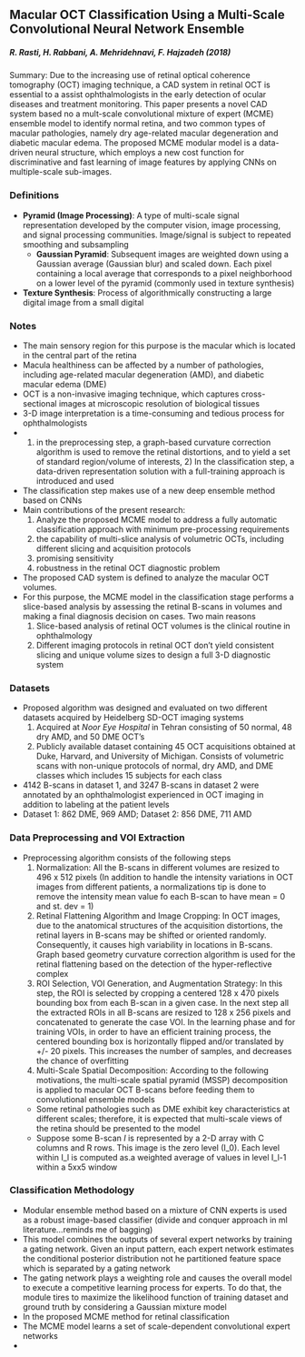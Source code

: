 ## Macular OCT Classification Using a Multi-Scale Convolutional Neural Network Ensemble

##### **R. Rasti, H. Rabbani, A. Mehridehnavi, F. Hajzadeh (2018)**

Summary: Due to the increasing use of retinal optical coherence tomography (OCT) imaging technique, a CAD system in retinal OCT is essential to a assist ophthalmologists in the early detection of ocular diseases and treatment monitoring.  This paper presents a novel CAD system based no a mult-scale convolutional mixture of expert (MCME) ensemble model to identify normal retina, and two common types of macular pathologies, namely dry age-related macular degeneration and diabetic macular edema.  The proposed MCME modular model is a data-driven neural structure, which employs a new cost function for discriminative and fast learning of image features by applying CNNs on multiple-scale sub-images.  

### Definitions
- **Pyramid (Image Processing)**: A type of multi-scale signal representation developed by the computer vision, image processing, and signal processing communities.  Image/signal is subject to repeated smoothing and subsampling
  - **Gaussian Pyramid**: Subsequent images are weighted down using a Gaussian average (Gaussian blur) and scaled down.  Each pixel containing a local average that corresponds to a pixel neighborhood on a lower level of the pyramid (commonly used in texture synthesis)
- **Texture Synthesis**: Process of algorithmically constructing a large digital image from a small digital 

### Notes 
- The main sensory region for this purpose is the macular which is located in the central part of the retina
- Macula healthiness can be affected by a number of pathologies, including age-related macular degeneration (AMD), and diabetic macular edema (DME)
- OCT is a non-invasive imaging technique, which captures cross-sectional images at microscopic resolution of biological tissues
- 3-D image interpretation is a time-consuming and tedious process for ophthalmologists 
- 1) in the preprocessing step, a graph-based curvature correction algorithm is used to remove the retinal distortions, and to yield a set of standard region/volume of interests, 2) In the classification step, a data-driven representation solution with a full-training approach is introduced and used
- The classification step makes use of a new deep ensemble method based on CNNs
- Main contributions of the present research: 
  1) Analyze the proposed MCME model to address a fully automatic classification approach with minimum pre-processing requirements
  2) the capability of multi-slice analysis of volumetric OCTs, including different slicing and acquisition protocols
  3) promising sensitivity
  4) robustness in the retinal OCT diagnostic problem 
- The proposed CAD system is defined to analyze the macular OCT volumes.  
- For this purpose, the MCME model in the classification stage performs a slice-based analysis by assessing the retinal B-scans in volumes and making a final diagnosis decision on cases.  Two main reasons 
  1) Slice-based analysis of retinal OCT volumes is the clinical routine in ophthalmology
  2) Different imaging protocols in retinal OCT don’t yield consistent slicing and unique volume sizes to design a full 3-D diagnostic system

### Datasets 
- Proposed algorithm was designed and evaluated on two different datasets acquired by Heidelberg SD-OCT imaging systems
  1) Acquired at *Noor Eye Hospital* in Tehran consisting of 50 normal, 48 dry AMD, and 50 DME OCT’s
  2) Publicly available dataset containing 45 OCT acquisitions obtained at Duke, Harvard, and University of Michigan.  Consists of volumetric scans with non-unique protocols of normal, dry AMD, and DME classes which includes 15 subjects for each class
- 4142 B-scans in dataset 1, and 3247 B-scans in dataset 2 were annotated by an ophthalmologist experienced in OCT imaging in addition to labeling at the patient levels
- Dataset 1: 862 DME, 969 AMD; Dataset 2: 856 DME, 711 AMD

### Data Preprocessing and VOI Extraction
- Preprocessing algorithm consists of the following steps
  1) Normalization: All the B-scans in different volumes are resized to 496 x 512 pixels (In addition to handle the intensity variations in OCT images from different patients, a normalizations tip is done to remove the intensity mean value fo each B-scan to have mean = 0 and st. dev = 1)
  2) Retinal Flattening Algorithm and Image Cropping: In OCT images, due to the anatomical structures of the acquisition distortions, the retinal layers in B-scans may be shifted or oriented randomly.  Consequently, it causes high variability in locations in B-scans.  Graph based geometry curvature correction algorithm is used for the retinal flattening based on the detection of the hyper-reflective complex
  3) ROI Selection, VOI Generation, and Augmentation Strategy: In this step, the ROI is selected by cropping a centered 128 x 470 pixels bounding box from each B-scan in a given case.  In the next step all the extracted ROIs in all B-scans are resized to 128 x 256 pixels and concatenated to generate the case VOI.  In the learning phase and for training VOIs, in order to have an efficient training process, the centered bounding box is horizontally flipped and/or translated by +/- 20 pixels.  This increases the number of samples, and decreases the chance of overfitting 
  4) Multi-Scale Spatial Decomposition: According to the following motivations, the multi-scale spatial pyramid (MSSP) decomposition is applied to macular OCT B-scans before feeding them to convolutional ensemble models
    - Some retinal pathologies such as DME exhibit key characteristics at different scales; therefore, it is expected that multi-scale views of the retina should be presented to the model
    - Suppose some B-scan *I* is represented by a 2-D array with C columns and R rows.  This image is the zero level (I_0).  Each level within I_l is computed as.a weighted average of values in level I_l-1 within a 5xx5 window

### Classification Methodology
- Modular ensemble method based on a mixture of CNN experts is used as a robust image-based classifier (divide and conquer approach in ml literature…reminds me of bagging)
- This model combines the outputs of several expert networks by training a gating network.  Given an input pattern, each expert network estimates the conditional posterior distribution not he partitioned feature space which is separated by a gating network 
- The gating network plays a weighting role and causes the overall model to execute a competitive learning process for experts.  To do that, the module tires to maximize the likelihood function of training dataset and ground truth by considering a Gaussian mixture model
- In the proposed MCME method for retinal classification 
- The MCME model learns a set of scale-dependent convolutional expert networks 
- 
